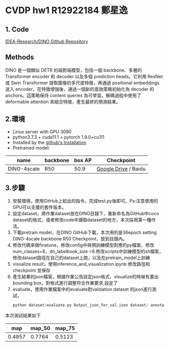 # CVDP hw1 R12922184 鄭星逸

## 1. Code

[IDEA-Research/DINO Github Repository](https://github.com/IDEA-Research/DINO)

## Methods

DINO 是一個類似 DETR 的端對端模型，包括一個 backbone、多層的 Transformer encoder 和 decoder 以及多個 prediction heads。它利用 ResNet 或 Swin Transformer 提取圖像的多尺度特徵，再通過 positional embeddings 送入 encoder。在特徵增強後，通過一個新的查詢策略初始化為 decoder 的 anchors。這策略保持 content queries 為可學習。解碼過程中使用了 deformable attention 來組合特徵，產生最終的預測結果。

## 2.環境

- Linux server with GPU 3090
- python3.7.3 + cuda11.1 + pytorch 1.9.0+cu111
- Installed by the [github's Installation](https://github.com/IDEA-Research/DINO#installation)
- Pretrained model:

| name        | backbone | box AP  | Checkpoint           |
|-------------|----------|---------|----------------------|
| DINO-4scale | R50      | 50.9    | [Google Drive](https://drive.google.com/drive/folders/1qD5m1NmK0kjE5hh-G17XUX751WsEG-h_) / Baidu |

## 3.步驟

 1. 安裝環境，使用GitHub上給出的指令，完成test.py後即可。Ps:注意使用的GPU可以支援的套件版本。
  2. 設定dataset，將作業dataset放在DINO目錄下，重新命名為GitHub中coco dataset的格式，或者修改code中讀取dataset的地方，本次採用第一種作法。
 3. 下載pretrain model，在DINO GitHub下載，本次用的是36epoch setting DINO-4scale backbone R50 Checkpoint，放到目錄內。
 4. 修改代碼來做finetune，修改config中與預訓練模型對應的py檔案，修改num_classes=8，dn_labelbook_size =8.修改scripts中訓練模型的sh檔案，修改dataset路徑在自己的dataset上跑，以及在pretrain_model上訓練
 5. visualize result，使用inference_and_visualization.ipynb 修改路徑和checkpoint 並保存
 6. 產生結果的json檔案，根據作業公告設定json格式，visualize的時候有畫出bounding box，對格式進行調整符合作業要求,設定了
 7. evaluate，使用作業檔案中的evaluate對validation dataset 的json進行測試，
    ```python
    python dataset/evaluate.py Output_json_for_val.json dataset/ annotations/instances_val2017.json
本次測試結果如下


| map        | map_50  | map_75  |
|------------|-------- |---------|
| 0.4957     | 0.7764  | 0.5123  | 

